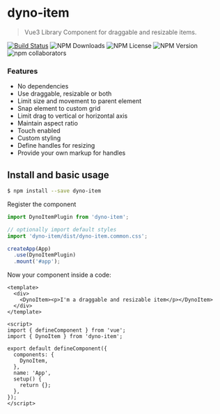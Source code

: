 # dyno-item

> Vue3 Library Component for draggable and resizable items.

[![Build Status](https://www.travis-ci.com/darknessnerd/dyno-item.svg?branch=main)](https://www.travis-ci.com/darknessnerd/dyno-item)
![NPM Downloads](https://img.shields.io/npm/dw/dyno-item)
![NPM License](https://img.shields.io/npm/l/dyno-item)
![NPM Version](https://img.shields.io/npm/v/dyno-item)
![npm collaborators](https://img.shields.io/npm/collaborators/dyno-item)
### Features

* No dependencies
* Use draggable, resizable or both
* Limit size and movement to parent element
* Snap element to custom grid
* Limit drag to vertical or horizontal axis
* Maintain aspect ratio
* Touch enabled
* Custom styling
* Define handles for resizing
* Provide your own markup for handles

## Install and basic usage

```bash
$ npm install --save dyno-item
```


Register the component

```js
import DynoItemPlugin from 'dyno-item';

// optionally import default styles
import 'dyno-item/dist/dyno-item.common.css';

createApp(App)
  .use(DynoItemPlugin)
  .mount('#app');
```

Now your component inside a code:

```vue
<template>
  <div>
    <DynoItem><p>I'm a draggable and resizable item</p></DynoItem>
  </div>
</template>

<script>
import { defineComponent } from 'vue';
import { DynoItem } from 'dyno-item';

export default defineComponent({
  components: {
    DynoItem,
  },
  name: 'App',
  setup() {
    return {};
  },
});
</script>

```
